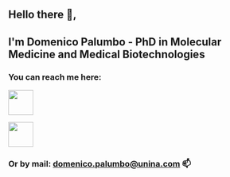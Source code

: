 ## Hello there 👋,
## I'm Domenico Palumbo - PhD in Molecular Medicine and Medical Biotechnologies


### You can reach me here:
[<img src="https://res-1.cloudinary.com/crunchbase-production/image/upload/c_lpad,h_256,w_256,f_auto,q_auto:eco/v1470150968/halqcskldv3ge9nkpjsq.png" width="50">](https://www.researchgate.net/profile/Domenico_Palumbo2)            

[<img src="https://upload.wikimedia.org/wikipedia/commons/thumb/c/ca/LinkedIn_logo_initials.png/480px-LinkedIn_logo_initials.png" width="50">](https://www.linkedin.com/in/domenico-palumbo-ottantanove)

### Or by mail: domenico.palumbo@unina.com 📫
